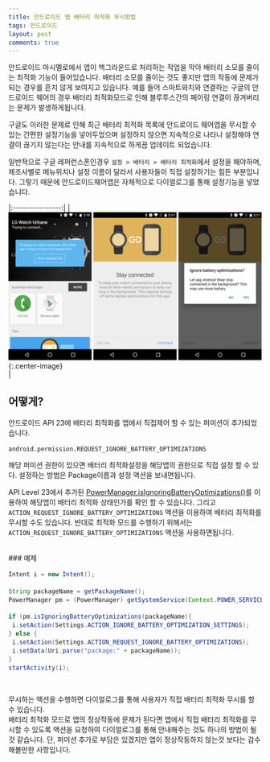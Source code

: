 ```yaml
---
title: 안드로이드 앱 배터리 최적화 무시방법
tags: 안드로이드
layout: post
comments: true
---
```

안드로이드 마시멜로에서 앱이 백그라운드로 처리하는 작업을 막아 배터리 소모를 줄이는 최적화 기능이 들어있습니다. 배터리 소모를 줄이는 것도 좋지만 앱의 작동에 문제가 되는 경우를 흔치 않게 보여지고 있습니다. 예를 들어 스마트와치와 연결하는 구글의 안드로이드 웨어의 경우 배터리 최적화모드로 인해 블루투스간의 페이링 연결이 끊겨버리는 문제가 발생하게됩니다.  

구글도 이러한 문제로 인해 최근 배터리 최적화 목록에 안드로이드 웨어앱을 무시할 수 있는 간편한 설정기능을 넣어두었으며 설정하지 않으면 지속적으로 나타나 설정해야 연결이 끊기지 않는다는 안내를 지속적으로 하게끔 업데이트 되었습니다.  

일반적으로 구글 레퍼런스폰인경우 `설정 > 배터리 > 배터리 최적화`에서 설정을 해야하며, 제조사별로 메뉴위치나 설정 이름이 달라서 사용자들이 직접 설정하기는 힘든 부분입니다. 그렇기 때문에 안드로이드웨어앱은 자체적으로 다이얼로그를 통해 설정기능을 넣었습니다.  

|:---------------:|
|<br> ![](/images/2016-04-26-ignore_battery_optimizations/android_wear.png){:.center-image}  <br>|



## 어떻게? 
안드로이드 API 23에 배터리 최적화를 앱에서 직접제어 할 수 있는 퍼미션이 추가되었습니다.

```
android.permission.REQUEST_IGNORE_BATTERY_OPTIMIZATIONS
```
 

해당 퍼미션 권한이 있으면 배터리 최적화설정을 해당앱의 권한으로 직접 설정 할 수 있다. 설정하는 방법은 Package이름과 설정 액션을 보내면됩니다.  

API Level 23에서 추가된 [PowerManager.isIgnoringBatteryOptimizations()](https://developer.android.com/reference/android/os/PowerManager.html?hl=ko#isIgnoringBatteryOptimizations(java.lang.String))를 이용하여 해당앱이 배터리 최적화 상태인가를 확인 할 수 있습니다. 그리고 `ACTION_REQUEST_IGNORE_BATTERY_OPTIMIZATIONS` 액션을 이용하여 배터리 최적화를 무시할 수도 있습니다. 반대로 최적화 모드를 수행하기 위해서는 `ACTION_REQUEST_IGNORE_BATTERY_OPTIMIZATIONS` 액션을 사용하면됩니다.  

<br>
### 예제

``` java
Intent i = new Intent();

String packageName = getPackageName();
PowerManager pm = (PowerManager) getSystemService(Context.POWER_SERVICE);

if (pm.isIgnoringBatteryOptimizations(packageName){
 i.setAction(Settings.ACTION_IGNORE_BATTERY_OPTIMIZATION_SETTINGS);
} else {
 i.setAction(Settings.ACTION_REQUEST_IGNORE_BATTERY_OPTIMIZATIONS);
 i.setData(Uri.parse("package:" + packageName));
}
startActivity(i);
```
  
<br>

무시하는 액션을 수행하면 다이얼로그를 통해 사용자가 직접 배터리 최적화 무시를 할 수 있습니다.  
배터리 최적화 모드로 앱의 정상작동에 문제가 된다면 앱에서 직접 배터리 최적화를 무시할 수 있도록 액션을 요청하여 다이얼로그를 통해 안내해주는 것도 하나의 방법이 될것 같습니다. 단, 퍼미션 추가로 부담은 있겠지만 앱이 정상작동하지 않는것 보다는 감수해볼만한 사항입니다.  
